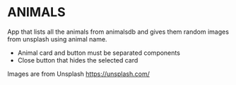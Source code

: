 # ANIMALS

App that lists all the animals from animalsdb and gives them random images from unsplash using animal name.

- Animal card and button must be separated components
- Close button that hides the selected card

Images are from Unsplash https://unsplash.com/

